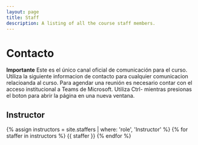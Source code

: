 ```yaml
---
layout: page
title: Staff
description: A listing of all the course staff members.
---
```


# Contacto
**Importante**
Este es el único canal oficial de comunicación para el curso. Utiliza la siguiente informacion de contacto para cualquier comunicacion relacioanda al curso. 
Para agendar una reunión es necesario contar con el acceso institucional a Teams de Microsoft. Utiliza Ctrl- mientras presionas el boton para abrir la página en una nueva ventana.

## Instructor

{% assign instructors = site.staffers | where: 'role', 'Instructor' %}
{% for staffer in instructors %}
{{ staffer }}
{% endfor %}

